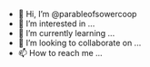 - 👋 Hi, I’m @parableofsowercoop
- 👀 I’m interested in ...
- 🌱 I’m currently learning ...
- 💞️ I’m looking to collaborate on ...
- 📫 How to reach me ...

<!---
parableofsowercoop/parableofsowercoop is a ✨ special ✨ repository because its `README.md` (this file) appears on your GitHub profile.
You can click the Preview link to take a look at your changes.
--->
